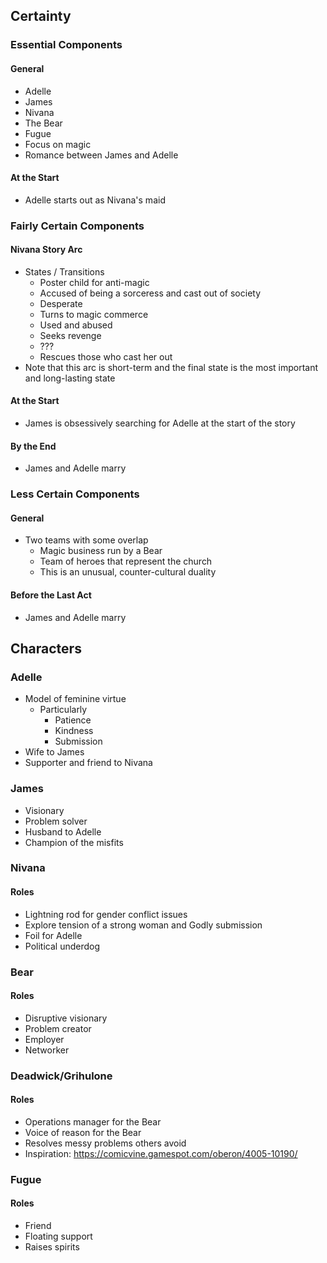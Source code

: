 ## Certainty

### Essential Components

#### General

* Adelle
* James
* Nivana
* The Bear
* Fugue
* Focus on magic
* Romance between James and Adelle

#### At the Start

* Adelle starts out as Nivana's maid

### Fairly Certain Components

#### Nivana Story Arc

* States / Transitions
  * Poster child for anti-magic
  * Accused of being a sorceress and cast out of society
  * Desperate
  * Turns to magic commerce
  * Used and abused
  * Seeks revenge
  * ???
  * Rescues those who cast her out
* Note that this arc is short-term and the final state is the most important and long-lasting state

#### At the Start

* James is obsessively searching for Adelle at the start of the story

#### By the End

* James and Adelle marry

### Less Certain Components

#### General

* Two teams with some overlap
  * Magic business run by a Bear
  * Team of heroes that represent the church
  * This is an unusual, counter-cultural duality

#### Before the Last Act

* James and Adelle marry

## Characters

### Adelle

* Model of feminine virtue
  * Particularly
    * Patience
    * Kindness
    * Submission
* Wife to James
* Supporter and friend to Nivana

### James

* Visionary
* Problem solver
* Husband to Adelle
* Champion of the misfits

### Nivana

#### Roles

* Lightning rod for gender conflict issues
* Explore tension of a strong woman and Godly submission
* Foil for Adelle
* Political underdog

### Bear

#### Roles

* Disruptive visionary
* Problem creator
* Employer
* Networker

### Deadwick/Grihulone

#### Roles

* Operations manager for the Bear
* Voice of reason for the Bear
* Resolves messy problems others avoid
* Inspiration: https://comicvine.gamespot.com/oberon/4005-10190/

### Fugue

#### Roles

* Friend
* Floating support
* Raises spirits